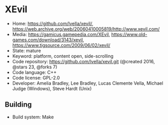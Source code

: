 # XEvil

- Home: https://github.com/lvella/xevil/, https://web.archive.org/web/20060410005819/http://www.xevil.com/
- Media: https://gamicus.gamepedia.com/XEvil, https://www.old-games.com/download/3143/xevil, https://www.tigsource.com/2009/06/02/xevil/
- State: mature
- Keyword: platform, content open, side-scrolling
- Code repository: https://github.com/lvella/xevil.git (@created 2016, @stars 23, @forks 7)
- Code language: C++
- Code license: GPL-2.0
- Developer: Amelia Bradley, Lee Bradley, Lucas Clemente Vella, Michael Judge (Windows), Steve Hardt (Unix)

## Building

- Build system: Make
